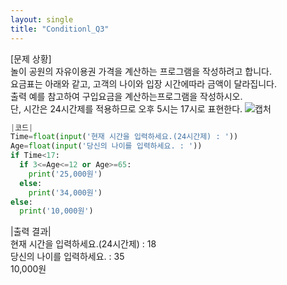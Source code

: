 ```yaml
---
layout: single
title: "Conditionl_Q3"
---
```


[문제 상황]<br>
놀이 공원의 자유이용권 가격을 계산하는 프로그램을 작성하려고 합니다.<br>
요금표는 아래와 같고, 고객의 나이와 입장 시간에따라 금액이 달라집니다.<br>
출력 예를 참고하여 구입요금을 계산하는프로그램을 작성하시오.<br>
단, 시간은 24시간제를 적용하므로 오후 5시는 17시로 표현한다.
![캡처](https://user-images.githubusercontent.com/79987175/120456454-94ae5900-c3d0-11eb-8c12-f894e1202272.PNG)


~~~python
|코드|
Time=float(input('현재 시간을 입력하세요.(24시간제) : '))
Age=float(input('당신의 나이를 입력하세요. : '))
if Time<17:
  if 3<=Age<=12 or Age>=65:
    print('25,000원')
  else:
    print('34,000원')
else:
  print('10,000원')
~~~

|출력 결과|<br>
현재 시간을 입력하세요.(24시간제) : 18<br>
당신의 나이를 입력하세요. : 35<br>
10,000원
